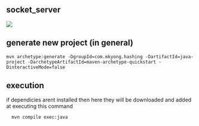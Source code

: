 ## socket_server
<div>
  <img src="https://img.shields.io/github/languages/code-size/nahuelmol/socket_server"/>
</div>

## generate new project (in general)
```
mvn archetype:generate -DgroupId=com.mkyong.hashing -DartifactId=java-project -DarchetypeArtifactId=maven-archetype-quickstart -DinteractiveMode=false
```
## execution
if dependicies arent installed then here they will be downloaded and added at executing this command

```
  mvn compile exec:java
```
